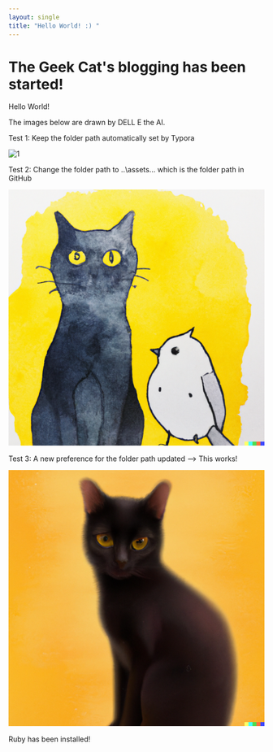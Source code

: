 ```yaml
---
layout: single
title: "Hello World! :) "
---
```


# The Geek Cat's blogging has been started!



Hello World!



The images below are drawn by DELL E the AI.



Test 1: Keep the folder path automatically set by Typora

![1](D:\GitHub\Blog\assets\images\1.png)



Test 2: Change the folder path to ..\assets\... which is the folder path in GitHub

![2](..\assets\images\2.png)





Test 3: A new preference for the folder path updated --> This works!

![3](../assets/images/2023-04-12-first/3.png)









Ruby has been installed!